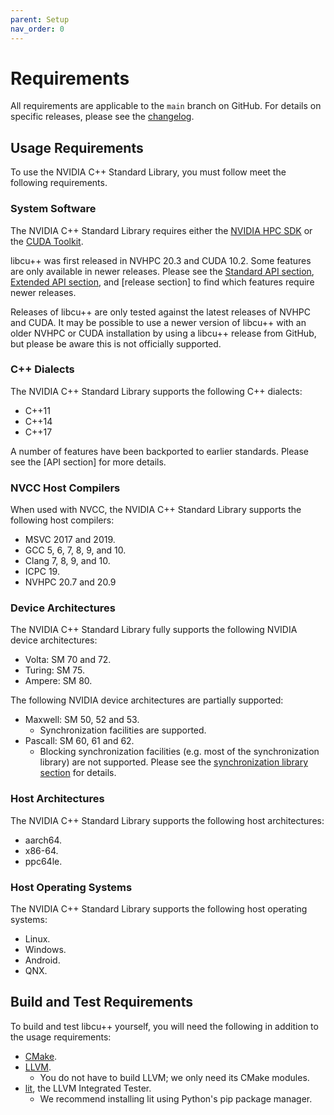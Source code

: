 ```yaml
---
parent: Setup
nav_order: 0
---
```


# Requirements

All requirements are applicable to the `main` branch on GitHub.
For details on specific releases, please see the [changelog].

## Usage Requirements

To use the NVIDIA C++ Standard Library, you must follow meet the following
  requirements.

### System Software

The NVIDIA C++ Standard Library requires either the [NVIDIA HPC SDK] or the
  [CUDA Toolkit].

libcu++ was first released in NVHPC 20.3 and CUDA 10.2.
Some features are only available in newer releases.
Please see the [Standard API section], [Extended API section], and
  [release section] to find which features require newer releases.

Releases of libcu++ are only tested against the latest releases of NVHPC and
  CUDA.
It may be possible to use a newer version of libcu++ with an older NVHPC or
  CUDA installation by using a libcu++ release from GitHub, but please be aware
  this is not officially supported.

### C++ Dialects

The NVIDIA C++ Standard Library supports the following C++ dialects:

- C++11
- C++14
- C++17

A number of features have been backported to earlier standards.
Please see the [API section] for more details.

### NVCC Host Compilers

When used with NVCC, the NVIDIA C++ Standard Library supports the following host
  compilers:

- MSVC 2017 and 2019.
- GCC 5, 6, 7, 8, 9, and 10.
- Clang 7, 8, 9, and 10.
- ICPC 19.
- NVHPC 20.7 and 20.9

### Device Architectures

The NVIDIA C++ Standard Library fully supports the following NVIDIA device
  architectures:

- Volta: SM 70 and 72.
- Turing: SM 75.
- Ampere: SM 80.

The following NVIDIA device architectures are partially supported:

- Maxwell: SM 50, 52 and 53.
    - Synchronization facilities are supported.
- Pascall: SM 60, 61 and 62.
    - Blocking synchronization facilities (e.g. most of the synchronization
          library) are not supported.
        Please see the [synchronization library section] for details.

### Host Architectures

The NVIDIA C++ Standard Library supports the following host architectures:

- aarch64.
- x86-64.
- ppc64le.

### Host Operating Systems

The NVIDIA C++ Standard Library supports the following host operating systems:

- Linux.
- Windows.
- Android.
- QNX.

## Build and Test Requirements

To build and test libcu++ yourself, you will need the following in addition to
  the usage requirements:

- [CMake].
- [LLVM].
  - You do not have to build LLVM; we only need its CMake modules.
- [lit], the LLVM Integrated Tester.
  - We recommend installing lit using Python's pip package manager.


[Standard API section]: ./standard_api.md
[Extended API section]: ./extended_api.md
[synchronization library section]: ./standard_api/synchronization_library.html
[changelog]: ./releases/changelog.md

[NVIDIA HPC SDK]: https://developer.nvidia.com/hpc-sdk
[CUDA Toolkit]: https://developer.nvidia.com/cuda-toolkit

[CMake]: https://cmake.org
[LLVM]: https://github.com/llvm
[lit]: https://pypi.org/project/lit/
